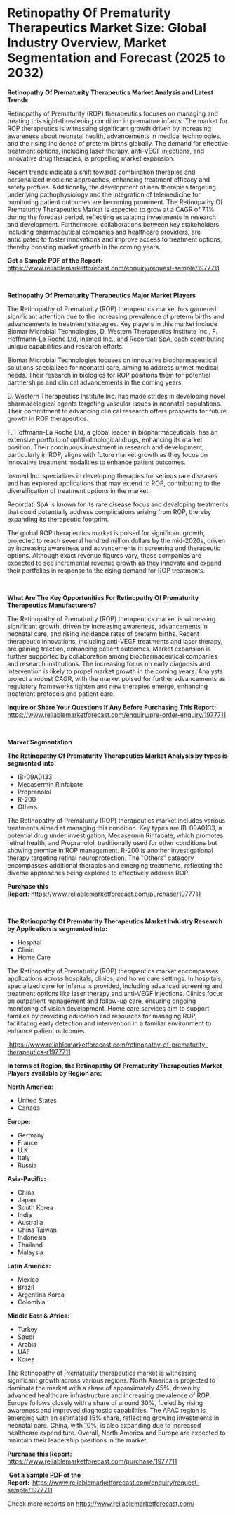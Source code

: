 <p><h1>Retinopathy Of Prematurity Therapeutics Market Size: Global Industry Overview, Market Segmentation and Forecast (2025 to 2032)</h1></p><p><strong>Retinopathy Of Prematurity Therapeutics Market Analysis and Latest Trends</strong></p>
<p><p>Retinopathy of Prematurity (ROP) therapeutics focuses on managing and treating this sight-threatening condition in premature infants. The market for ROP therapeutics is witnessing significant growth driven by increasing awareness about neonatal health, advancements in medical technologies, and the rising incidence of preterm births globally. The demand for effective treatment options, including laser therapy, anti-VEGF injections, and innovative drug therapies, is propelling market expansion.</p><p>Recent trends indicate a shift towards combination therapies and personalized medicine approaches, enhancing treatment efficacy and safety profiles. Additionally, the development of new therapies targeting underlying pathophysiology and the integration of telemedicine for monitoring patient outcomes are becoming prominent. The Retinopathy Of Prematurity Therapeutics Market is expected to grow at a CAGR of 7.1% during the forecast period, reflecting escalating investments in research and development. Furthermore, collaborations between key stakeholders, including pharmaceutical companies and healthcare providers, are anticipated to foster innovations and improve access to treatment options, thereby boosting market growth in the coming years.</p></p>
<p><strong>Get a Sample PDF of the Report:&nbsp;</strong> <a href="https://www.reliablemarketforecast.com/enquiry/request-sample/1977711?utm_campaign=2883&utm_medium=2&utm_source=Github&utm_content=ia&utm_term=03032025&utm_id=retinopathy-of-prematurity-therapeutics">https://www.reliablemarketforecast.com/enquiry/request-sample/1977711</a></p>
<p>&nbsp;</p>
<p><strong>Retinopathy Of Prematurity Therapeutics Major Market Players</strong></p>
<p><p>The Retinopathy of Prematurity (ROP) therapeutics market has garnered significant attention due to the increasing prevalence of preterm births and advancements in treatment strategies. Key players in this market include Biomar Microbial Technologies, D. Western Therapeutics Institute Inc., F. Hoffmann-La Roche Ltd, Insmed Inc., and Recordati SpA, each contributing unique capabilities and research efforts.</p><p>Biomar Microbial Technologies focuses on innovative biopharmaceutical solutions specialized for neonatal care, aiming to address unmet medical needs. Their research in biologics for ROP positions them for potential partnerships and clinical advancements in the coming years.</p><p>D. Western Therapeutics Institute Inc. has made strides in developing novel pharmacological agents targeting vascular issues in neonatal populations. Their commitment to advancing clinical research offers prospects for future growth in ROP therapeutics.</p><p>F. Hoffmann-La Roche Ltd, a global leader in biopharmaceuticals, has an extensive portfolio of ophthalmological drugs, enhancing its market position. Their continuous investment in research and development, particularly in ROP, aligns with future market growth as they focus on innovative treatment modalities to enhance patient outcomes.</p><p>Insmed Inc. specializes in developing therapies for serious rare diseases and has explored applications that may extend to ROP, contributing to the diversification of treatment options in the market.</p><p>Recordati SpA is known for its rare disease focus and developing treatments that could potentially address complications arising from ROP, thereby expanding its therapeutic footprint.</p><p>The global ROP therapeutics market is poised for significant growth, projected to reach several hundred million dollars by the mid-2020s, driven by increasing awareness and advancements in screening and therapeutic options. Although exact revenue figures vary, these companies are expected to see incremental revenue growth as they innovate and expand their portfolios in response to the rising demand for ROP treatments.</p></p>
<p>&nbsp;</p>
<p><strong>What Are The Key Opportunities For Retinopathy Of Prematurity Therapeutics Manufacturers?</strong></p>
<p><p>The Retinopathy of Prematurity (ROP) therapeutics market is witnessing significant growth, driven by increasing awareness, advancements in neonatal care, and rising incidence rates of preterm births. Recent therapeutic innovations, including anti-VEGF treatments and laser therapy, are gaining traction, enhancing patient outcomes. Market expansion is further supported by collaboration among biopharmaceutical companies and research institutions. The increasing focus on early diagnosis and intervention is likely to propel market growth in the coming years. Analysts project a robust CAGR, with the market poised for further advancements as regulatory frameworks tighten and new therapies emerge, enhancing treatment protocols and patient care.</p></p>
<p><strong>Inquire or Share Your Questions If Any Before Purchasing This Report:</strong> <a href="https://www.reliablemarketforecast.com/enquiry/pre-order-enquiry/1977711?utm_campaign=2883&utm_medium=2&utm_source=Github&utm_content=ia&utm_term=03032025&utm_id=retinopathy-of-prematurity-therapeutics">https://www.reliablemarketforecast.com/enquiry/pre-order-enquiry/1977711</a></p>
<p>&nbsp;</p>
<p><strong>Market Segmentation</strong></p>
<p><strong>The Retinopathy Of Prematurity Therapeutics Market Analysis by types is segmented into:</strong></p>
<p><ul><li>IB-09A0133</li><li>Mecasermin Rinfabate</li><li>Propranolol</li><li>R-200</li><li>Others</li></ul></p>
<p><p>The Retinopathy of Prematurity (ROP) therapeutics market includes various treatments aimed at managing this condition. Key types are IB-09A0133, a potential drug under investigation, Mecasermin Rinfabate, which promotes retinal health, and Propranolol, traditionally used for other conditions but showing promise in ROP management. R-200 is another investigational therapy targeting retinal neuroprotection. The "Others" category encompasses additional therapies and emerging treatments, reflecting the diverse approaches being explored to effectively address ROP.</p></p>
<p><strong>Purchase this Report:&nbsp;</strong><a href="https://www.reliablemarketforecast.com/purchase/1977711?utm_campaign=2883&utm_medium=2&utm_source=Github&utm_content=ia&utm_term=03032025&utm_id=retinopathy-of-prematurity-therapeutics">https://www.reliablemarketforecast.com/purchase/1977711</a></p>
<p>&nbsp;</p>
<p><strong>The Retinopathy Of Prematurity Therapeutics Market Industry Research by Application is segmented into:</strong></p>
<p><ul><li>Hospital</li><li>Clinic</li><li>Home Care</li></ul></p>
<p><p>The Retinopathy of Prematurity (ROP) therapeutics market encompasses applications across hospitals, clinics, and home care settings. In hospitals, specialized care for infants is provided, including advanced screening and treatment options like laser therapy and anti-VEGF injections. Clinics focus on outpatient management and follow-up care, ensuring ongoing monitoring of vision development. Home care services aim to support families by providing education and resources for managing ROP, facilitating early detection and intervention in a familiar environment to enhance patient outcomes.</p></p>
<p><a href="https://www.reliablemarketforecast.com/retinopathy-of-prematurity-therapeutics-r1977711?utm_campaign=2883&utm_medium=2&utm_source=Github&utm_content=ia&utm_term=03032025&utm_id=retinopathy-of-prematurity-therapeutics">&nbsp;https://www.reliablemarketforecast.com/retinopathy-of-prematurity-therapeutics-r1977711</a></p>
<p><strong>In terms of Region, the Retinopathy Of Prematurity Therapeutics Market Players available by Region are:</strong></p>
<p>
    <p> <strong> North America: </strong>
        <ul>
            <li>United States</li>
            <li>Canada</li>
        </ul>
        </p> 
    <p> <strong> Europe: </strong>
        <ul>
            <li>Germany</li>
            <li>France</li>
            <li>U.K.</li>
            <li>Italy</li>
            <li>Russia</li>
        </ul>
        </p> 
    <p> <strong> Asia-Pacific: </strong>
        <ul>
            <li>China</li>
            <li>Japan</li>
            <li>South Korea</li>
            <li>India</li>
            <li>Australia</li>
            <li>China Taiwan</li>
            <li>Indonesia</li>
            <li>Thailand</li>
            <li>Malaysia</li>
        </ul>
        </p> 
    <p> <strong> Latin America: </strong>
        <ul>
            <li>Mexico</li>
            <li>Brazil</li>
            <li>Argentina Korea</li>
            <li>Colombia</li>
        </ul>
        </p> 
    <p> <strong> Middle East & Africa: </strong>
        <ul>
            <li>Turkey</li>
            <li>Saudi</li>
            <li>Arabia</li>
            <li>UAE</li>
            <li>Korea</li>
        </ul>
    </p>
    </p>
<p><p>The Retinopathy of Prematurity therapeutics market is witnessing significant growth across various regions. North America is projected to dominate the market with a share of approximately 45%, driven by advanced healthcare infrastructure and increasing prevalence of ROP. Europe follows closely with a share of around 30%, fueled by rising awareness and improved diagnostic capabilities. The APAC region is emerging with an estimated 15% share, reflecting growing investments in neonatal care. China, with 10%, is also expanding due to increased healthcare expenditure. Overall, North America and Europe are expected to maintain their leadership positions in the market.</p></p>
<p><strong>Purchase this Report: </strong><a href="https://www.reliablemarketforecast.com/purchase/1977711?utm_campaign=2883&utm_medium=2&utm_source=Github&utm_content=ia&utm_term=03032025&utm_id=retinopathy-of-prematurity-therapeutics">https://www.reliablemarketforecast.com/purchase/1977711</a></p>
<p>&nbsp;<strong>Get a Sample PDF of the Report:&nbsp;&nbsp;</strong><a href="https://www.reliablemarketforecast.com/enquiry/request-sample/1977711?utm_campaign=2883&utm_medium=2&utm_source=Github&utm_content=ia&utm_term=03032025&utm_id=retinopathy-of-prematurity-therapeutics">https://www.reliablemarketforecast.com/enquiry/request-sample/1977711</a></p>
<p><strong></strong></p>
<p>Check more reports on <a href="https://www.reliablemarketforecast.com/?utm_campaign=2883&utm_medium=2&utm_source=Github&utm_content=ia&utm_term=03032025&utm_id=retinopathy-of-prematurity-therapeutics">https://www.reliablemarketforecast.com/</a></p>